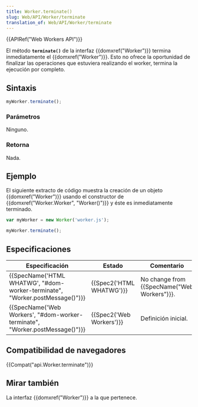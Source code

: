 ```yaml
---
title: Worker.terminate()
slug: Web/API/Worker/terminate
translation_of: Web/API/Worker/terminate
---
```


{{APIRef("Web Workers API")}}

El método **`terminate()`** de la interfaz {{domxref("Worker")}} termina inmediatamente el {{domxref("Worker")}}. Esto no ofrece la oportunidad de finalizar las operaciones que estuviera realizando el worker, termina la ejecución por completo.

## Sintaxis

```js
myWorker.terminate();
```

### Parámetros

Ninguno.

### Retorna

Nada.

## Ejemplo

El siguiente extracto de código muestra la creación de un objeto {{domxref("Worker")}} usando el constructor de {{domxref("Worker.Worker", "Worker()")}} y éste es inmediatamente terminado.

```js
var myWorker = new Worker('worker.js');

myWorker.terminate();
```

## Especificaciones

| Especificación                                                                                       | Estado                           | Comentario                                           |
| ---------------------------------------------------------------------------------------------------- | -------------------------------- | ---------------------------------------------------- |
| {{SpecName('HTML WHATWG', "#dom-worker-terminate", "Worker.postMessage()")}} | {{Spec2('HTML WHATWG')}} | No change from {{SpecName("Web Workers")}}. |
| {{SpecName('Web Workers', "#dom-worker-terminate", "Worker.postMessage()")}} | {{Spec2('Web Workers')}} | Definición inicial.                                  |

## Compatibilidad de navegadores

{{Compat("api.Worker.terminate")}}

## Mirar también

La interfaz {{domxref("Worker")}} a la que pertenece.
